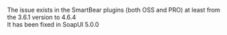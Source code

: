 <!--
~ Copyright 2013-2014 Thomas Bouffard (redfish4ktc)
~
~ Licensed under the Apache License, Version 2.0 (the "License");
~ you may not use this file except in compliance with the License.
~ You may obtain a copy of the License at
~
~   http://www.apache.org/licenses/LICENSE-2.0
~
~ Unless required by applicable law or agreed to in writing,
~ software distributed under the License is distributed on an
~ "AS IS" BASIS, WITHOUT WARRANTIES OR CONDITIONS OF ANY
~ KIND, either express or implied.  See the License for the
~ specific language governing permissions and limitations
~ under the License.
-->

The issue exists in the SmartBear plugins (both OSS and PRO) at least from the 3.6.1 version to 4.6.4  
It has been fixed in SoapUI 5.0.0
